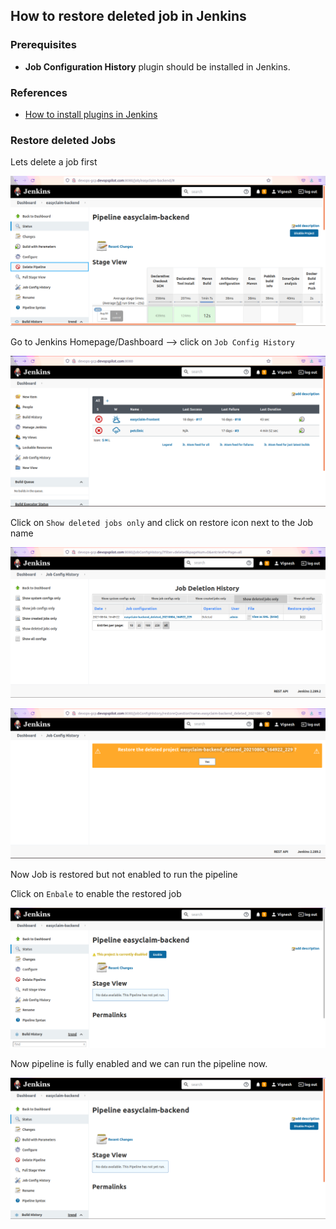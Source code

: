 ## How to restore deleted job in Jenkins

### Prerequisites
* **Job Configuration History** plugin should be installed in Jenkins.

### References
* [How to install plugins in Jenkins](/content/jenkins/tutorials/common/02-how-to-install-plugins)

### Restore deleted Jobs

Lets delete a job first

![Jenkins](/content/jenkins/tutorials/common/images/restore-deleted-job/jenkins-delete-job.png)

Go to Jenkins Homepage/Dashboard --> click on `Job Config History`

![Jenkins](/content/jenkins/tutorials/common/images/restore-deleted-job/jenkins-dashboard.png)

Click on `Show deleted jobs only` and click on restore icon next to the Job name

![Jenkins](/content/jenkins/tutorials/common/images/restore-deleted-job/jenkins-job-config-history.png)

![Jenkins](/content/jenkins/tutorials/common/images/restore-deleted-job/jenkins-restore-project.png)

Now Job is restored but not enabled to run the pipeline

Click on `Enbale` to enable the restored job

![Jenkins](/content/jenkins/tutorials/common/images/restore-deleted-job/jenkins-enable-job.png)

Now pipeline is fully enabled and we can run the pipeline now.

![Jenkins](/content/jenkins/tutorials/common/images/restore-deleted-job/jenkins-job-enabled.png)
